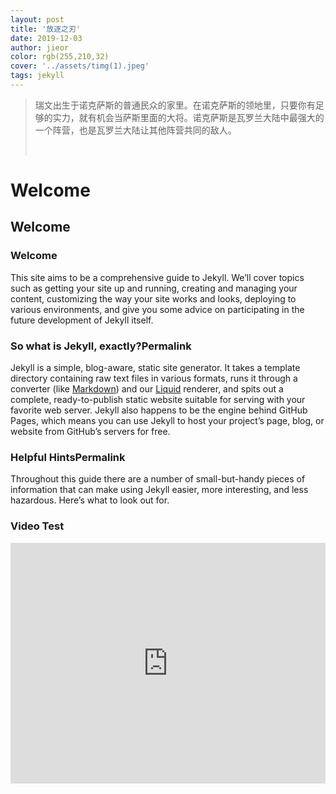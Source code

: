 ```yaml
---
layout: post
title: '放逐之刃'
date: 2019-12-03
author: jieor
color: rgb(255,210,32)
cover: '../assets/timg(1).jpeg'
tags: jekyll
---
```


> 瑞文出生于诺克萨斯的普通民众的家里。在诺克萨斯的领地里，只要你有足够的实力，就有机会当萨斯里面的大将。诺克萨斯是瓦罗兰大陆中最强大的一个阵营，也是瓦罗兰大陆让其他阵营共同的敌人。																																															
>
> ​																																											

# Welcome

## Welcome

### Welcome

This site aims to be a comprehensive guide to Jekyll. We’ll cover topics such as getting your site up and running, creating and managing your content, customizing the way your site works and looks, deploying to various environments, and give you some advice on participating in the future development of Jekyll itself.

### So what is Jekyll, exactly?Permalink

Jekyll is a simple, blog-aware, static site generator. It takes a template directory containing raw text files in various formats, runs it through a converter (like [Markdown](https://daringfireball.net/projects/markdown/)) and our [Liquid](https://github.com/Shopify/liquid/wiki) renderer, and spits out a complete, ready-to-publish static website suitable for serving with your favorite web server. Jekyll also happens to be the engine behind GitHub Pages, which means you can use Jekyll to host your project’s page, blog, or website from GitHub’s servers for free.

### Helpful HintsPermalink

Throughout this guide there are a number of small-but-handy pieces of information that can make using Jekyll easier, more interesting, and less hazardous. Here’s what to look out for.

### Video Test

<iframe type="text/html" width="100%" height="385" src="http://www.youtube.com/embed/gfmjMWjn-Xg" frameborder="0"></iframe>
